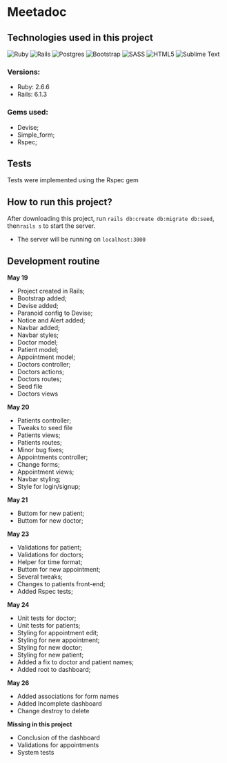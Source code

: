 
# Meetadoc

## Technologies used in this project
<img alt="Ruby" src="https://img.shields.io/badge/ruby-%23CC342D.svg?&style=for-the-badge&logo=ruby&logoColor=white"/> <img alt="Rails" src="https://img.shields.io/badge/rails-%23CC0000.svg?&style=for-the-badge&logo=ruby-on-rails&logoColor=white"/> <img alt="Postgres" src ="https://img.shields.io/badge/postgres-%23316192.svg?&style=for-the-badge&logo=postgresql&logoColor=white"/> <img alt="Bootstrap" src="https://img.shields.io/badge/bootstrap-%23563D7C.svg?style=for-the-badge&logo=bootstrap&logoColor=white"/> <img alt="SASS" src="https://img.shields.io/badge/SASS-hotpink.svg?style=for-the-badge&logo=SASS&logoColor=white"/> <img alt="HTML5" src="https://img.shields.io/badge/html5-%23E34F26.svg?style=for-the-badge&logo=html5&logoColor=white"/> <img alt="Sublime Text" src="https://img.shields.io/badge/sublime_text-%23575757.svg?style=for-the-badge&logo=sublime-text&logoColor=important"/>
### Versions:
- Ruby: 2.6.6
- Rails: 6.1.3
### Gems used:
 - Devise;
 - Simple_form;
 - Rspec;

## Tests
Tests were implemented using the Rspec gem

## How to run this project?
After downloading this project, run `rails db:create db:migrate db:seed`, then`rails s` to start the server.
 - The server will be running on `localhost:3000`

## Development routine

**May 19**

   - Project created in Rails;
   - Bootstrap added;
   - Devise added;
   - Paranoid config to Devise;
   - Notice and Alert added;
   - Navbar added;
   - Navbar styles;
   - Doctor model;
   - Patient model;
   - Appointment model;
   - Doctors controller;
   - Doctors actions;
   - Doctors routes;
   - Seed file
   - Doctors views

**May 20**

   - Patients controller;
   - Tweaks to seed file
   - Patients views;
   - Patients routes;
   - Minor bug fixes;
   - Appointments controller;
   - Change forms;
   - Appointment views;
   - Navbar styling;
   - Style for login/signup;

**May 21**

   - Buttom for new patient;
   - Buttom for new doctor;

**May 23**

   - Validations for patient;
   - Validations for doctors;
   - Helper for time format;
   - Buttom for new appointment;
   - Several tweaks;
   - Changes to patients front-end;
   - Added Rspec tests;

**May 24**

   - Unit tests for doctor;
   - Unit tests for patients;
   - Styling for appointment edit;
   - Styling for new appointment;
   - Styling for new doctor;
   - Styling for new patient;
   - Added a fix to doctor and patient names;
   - Added root to dashboard;

   **May 26**

   - Added associations for form names
   - Added Incomplete dashboard
   - Change destroy to delete

   **Missing in this project**

   - Conclusion of the dashboard
   - Validations for appointments
   - System tests

